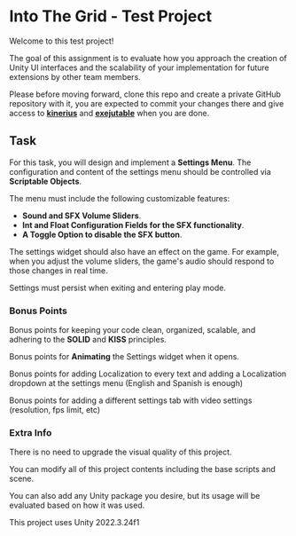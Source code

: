 # Into The Grid - Test Project

Welcome to this test project! 

The goal of this assignment is to evaluate how you approach the creation of Unity UI interfaces and the scalability of your implementation for future extensions by other team members.

Please before moving forward, clone this repo and create a private GitHub repository with it, you are expected to commit your changes there and give access to [**kinerius**](https://github.com/Kinerius) and [**exejutable**](https://github.com/exejutable) when you are done.

## Task

For this task, you will design and implement a **Settings Menu**. The configuration and content of the settings menu should be controlled via **Scriptable Objects**.

The menu must include the following customizable features:

- **Sound and SFX Volume Sliders**.
- **Int and Float Configuration Fields for the SFX functionality**.
- **A Toggle Option to disable the SFX button**.

The settings widget should also have an effect on the game. For example, when you adjust the volume sliders, the game's audio should respond to those changes in real time. 

Settings must persist when exiting and entering play mode. 

### Bonus Points

Bonus points for keeping your code clean, organized, scalable, and adhering to the **SOLID** and **KISS** principles.

Bonus points for **Animating** the Settings widget when it opens.

Bonus points for adding Localization to every text and adding a Localization dropdown at the settings menu (English and Spanish is enough)

Bonus points for adding a different settings tab with video settings (resolution, fps limit, etc)

### Extra Info

There is no need to upgrade the visual quality of this project.

You can modify all of this project contents including the base scripts and scene.

You can also add any Unity package you desire, but its usage will be evaluated based on how it was used. 

This project uses Unity 2022.3.24f1
